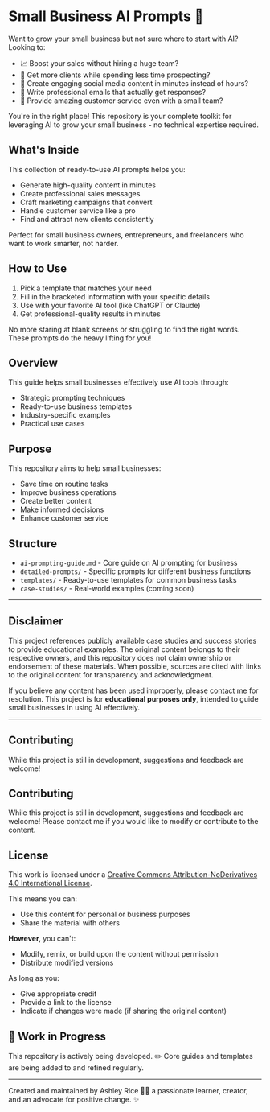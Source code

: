 # Small Business AI Prompts 🚀

Want to grow your small business but not sure where to start with AI? Looking to:
- 📈 Boost your sales without hiring a huge team?
- 🎯 Get more clients while spending less time prospecting?
- 💬 Create engaging social media content in minutes instead of hours?
- 📧 Write professional emails that actually get responses?
- 🌟 Provide amazing customer service even with a small team?

You're in the right place! This repository is your complete toolkit for leveraging AI to grow your small business - no technical expertise required.

## What's Inside

This collection of ready-to-use AI prompts helps you:
- Generate high-quality content in minutes
- Create professional sales messages
- Craft marketing campaigns that convert
- Handle customer service like a pro
- Find and attract new clients consistently

Perfect for small business owners, entrepreneurs, and freelancers who want to work smarter, not harder.

## How to Use

1. Pick a template that matches your need
2. Fill in the bracketed information with your specific details
3. Use with your favorite AI tool (like ChatGPT or Claude)
4. Get professional-quality results in minutes

No more staring at blank screens or struggling to find the right words. These prompts do the heavy lifting for you!


## Overview
This guide helps small businesses effectively use AI tools through:
- Strategic prompting techniques
- Ready-to-use business templates
- Industry-specific examples
- Practical use cases

## Purpose
This repository aims to help small businesses:
- Save time on routine tasks
- Improve business operations
- Create better content
- Make informed decisions
- Enhance customer service

## Structure
- `ai-prompting-guide.md` - Core guide on AI prompting for business
- `detailed-prompts/` - Specific prompts for different business functions
- `templates/` - Ready-to-use templates for common business tasks
- `case-studies/` - Real-world examples (coming soon)

---

## Disclaimer
This project references publicly available case studies and success stories to provide educational examples. The original content belongs to their respective owners, and this repository does not claim ownership or endorsement of these materials. When possible, sources are cited with links to the original content for transparency and acknowledgment.

If you believe any content has been used improperly, please [contact me](mailto:your-email@example.com) for resolution. This project is for **educational purposes only**, intended to guide small businesses in using AI effectively.

---

## Contributing
While this project is still in development, suggestions and feedback are welcome! 

## Contributing
While this project is still in development, suggestions and feedback are welcome! Please contact me if you would like to modify or contribute to the content.

## License
This work is licensed under a [Creative Commons Attribution-NoDerivatives 4.0 International License](LICENSE.md).

This means you can:
- Use this content for personal or business purposes  
- Share the material with others  

**However,** you can't:
- Modify, remix, or build upon the content without permission  
- Distribute modified versions  

As long as you:
- Give appropriate credit  
- Provide a link to the license  
- Indicate if changes were made (if sharing the original content)

## 🚧 Work in Progress
This repository is actively being developed. ✏️ Core guides and templates are being added to and refined regularly.  

---
Created and maintained by Ashley Rice 👩‍💼 a passionate learner, creator, and an advocate for positive change. ✨


